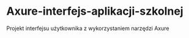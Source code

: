 # Axure-interfejs-aplikacji-szkolnej
Projekt interfejsu użytkownika z wykorzystaniem narzędzi Axure 
